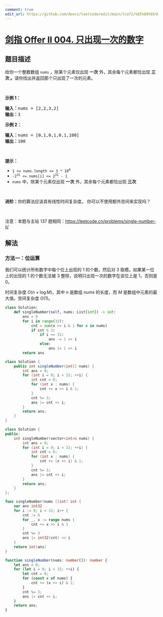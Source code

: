 ```yaml
---
comment: true
edit_url: https://github.com/doocs/leetcode/edit/main/lcof2/%E5%89%91%E6%8C%87%20Offer%20II%20004.%20%E5%8F%AA%E5%87%BA%E7%8E%B0%E4%B8%80%E6%AC%A1%E7%9A%84%E6%95%B0%E5%AD%97/README.md
---
```


# [剑指 Offer II 004. 只出现一次的数字](https://leetcode.cn/problems/WGki4K)

## 题目描述

<!-- 这里写题目描述 -->

<p>给你一个整数数组&nbsp;<code>nums</code> ，除某个元素仅出现 <strong>一次</strong> 外，其余每个元素都恰出现 <strong>三次 。</strong>请你找出并返回那个只出现了一次的元素。</p>

<p>&nbsp;</p>

<p><strong>示例 1：</strong></p>

<pre>
<strong>输入：</strong>nums = [2,2,3,2]
<strong>输出：</strong>3
</pre>

<p><strong>示例 2：</strong></p>

<pre>
<strong>输入：</strong>nums = [0,1,0,1,0,1,100]
<strong>输出：</strong>100
</pre>

<p>&nbsp;</p>

<p><strong>提示：</strong></p>

<ul>
	<li><code>1 &lt;= nums.length &lt;= 3 * 10<sup>4</sup></code></li>
	<li><code>-2<sup>31</sup> &lt;= nums[i] &lt;= 2<sup>31</sup> - 1</code></li>
	<li><code>nums</code> 中，除某个元素仅出现 <strong>一次</strong> 外，其余每个元素都恰出现 <strong>三次</strong></li>
</ul>

<p>&nbsp;</p>

<p><strong>进阶：</strong>你的算法应该具有线性时间复杂度。 你可以不使用额外空间来实现吗？</p>

<p>&nbsp;</p>

<p><meta charset="UTF-8" />注意：本题与主站 137&nbsp;题相同：<a href="https://leetcode.cn/problems/single-number-ii/">https://leetcode.cn/problems/single-number-ii/</a></p>

## 解法

### 方法一：位运算

我们可以统计所有数字中每个位上出现的 $1$ 的个数，然后对 $3$ 取模。如果某一位上的出现的 $1$ 的个数无法被 $3$ 整除，说明只出现一次的数字在该位上是 $1$，否则是 $0$。

时间复杂度 $O(n \times \log M)$，其中 $n$ 是数组 $nums$ 的长度，而 $M$ 是数组中元素的最大值。空间复杂度 $O(1)$。

<!-- tabs:start -->

```python
class Solution:
    def singleNumber(self, nums: List[int]) -> int:
        ans = 0
        for i in range(32):
            cnt = sum(x >> i & 1 for x in nums)
            if cnt % 3:
                if i == 31:
                    ans -= 1 << i
                else:
                    ans |= 1 << i
        return ans
```

```java
class Solution {
    public int singleNumber(int[] nums) {
        int ans = 0;
        for (int i = 0; i < 32; ++i) {
            int cnt = 0;
            for (int x : nums) {
                cnt += x >> i & 1;
            }
            cnt %= 3;
            ans |= cnt << i;
        }
        return ans;
    }
}
```

```cpp
class Solution {
public:
    int singleNumber(vector<int>& nums) {
        int ans = 0;
        for (int i = 0; i < 32; ++i) {
            int cnt = 0;
            for (int x : nums) {
                cnt += (x >> i) & 1;
            }
            cnt %= 3;
            ans |= cnt << i;
        }
        return ans;
    }
};
```

```go
func singleNumber(nums []int) int {
	var ans int32
	for i := 0; i < 32; i++ {
		cnt := 0
		for _, x := range nums {
			cnt += x >> i & 1
		}
		cnt %= 3
		ans |= int32(cnt) << i
	}
	return int(ans)
}
```

```ts
function singleNumber(nums: number[]): number {
    let ans = 0;
    for (let i = 0; i < 32; ++i) {
        let cnt = 0;
        for (const x of nums) {
            cnt += (x >> i) & 1;
        }
        cnt %= 3;
        ans |= cnt << i;
    }
    return ans;
}
```

<!-- tabs:end -->

<!-- end -->
